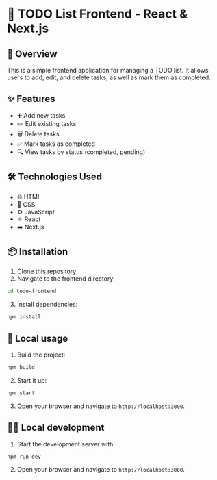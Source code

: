 # 🚀 TODO List Frontend - React & Next.js

## 🌟 Overview
This is a simple frontend application for managing a TODO list. It allows users to add, edit, and delete tasks, as well as mark them as completed.

## ✨ Features
- ➕ Add new tasks
- ✏️ Edit existing tasks
- 🗑️ Delete tasks
- ✅ Mark tasks as completed
- 🔍 View tasks by status (completed, pending)

## 🛠️ Technologies Used
- 🌐 HTML
- 🎨 CSS
- ⚙️ JavaScript
- ⚛️ React
- ➡️ Next.js

## 📦 Installation
1. Clone this repository
2. Navigate to the frontend directory:
  ```bash
  cd todo-frontend
  ```
3. Install dependencies:
  ```bash
  npm install
  ```

## 🚀 Local usage
1. Build the project:
  ```bash
  npm build
  ```
2. Start it up:
  ```bash
  npm start
  ```
3. Open your browser and navigate to `http://localhost:3000`.

## 👩‍💻 Local development
1. Start the development server with:
  ```bash
  npm run dev
  ```

2. Open your browser and navigate to `http://localhost:3000`.